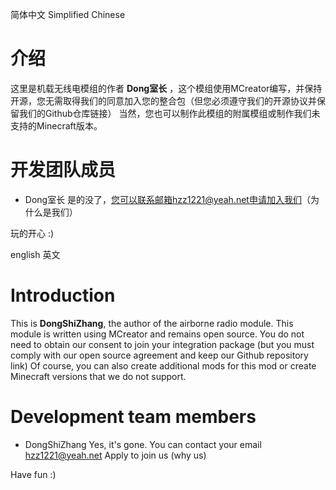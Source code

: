 简体中文 Simplified Chinese
# 介绍
这里是机载无线电模组的作者 **Dong室长** ，这个模组使用MCreator编写，并保持开源，您无需取得我们的同意加入您的整合包（但您必须遵守我们的开源协议并保留我们的Github仓库链接）
当然，您也可以制作此模组的附属模组或制作我们未支持的Minecraft版本。

# 开发团队成员
- Dong室长
是的没了，您可以联系邮箱hzz1221@yeah.net申请加入我们（为什么是我们）

玩的开心 :)

english 英文
# Introduction
This is **DongShiZhang**, the author of the airborne radio module. This module is written using MCreator and remains open source. You do not need to obtain our consent to join your integration package (but you must comply with our open source agreement and keep our Github repository link)
Of course, you can also create additional mods for this mod or create Minecraft versions that we do not support.

# Development team members
- DongShiZhang
Yes, it's gone. You can contact your email hzz1221@yeah.net Apply to join us (why us)

Have fun :)
